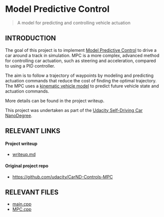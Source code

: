 # Model Predictive Control
> A model for predicting and controlling vehicle actuation

## INTRODUCTION
The goal of this project is to implement [Model Predictive Control](https://en.wikipedia.org/wiki/Model_predictive_control) to drive a car around a track in simulation. MPC is a more complex, advanced method for controlling car actuation, such as steering and acceleration, compared to using a PID controller.

The aim is to follow a trajectory of waypoints by modeling and predicting actuation commands that reduce the cost of finding the optimal trajectory. The MPC uses a [kinematic vehicle model](www.me.berkley.edu/~frborrel/pdfpub/IV_KinematicMPC_jason.pdf) to predict future vehicle state and actuation commands.

More details can be found in the project writeup.

This project was undertaken as part of the [Udacity Self-Driving Car NanoDegree](https://eu.udacity.com/course/self-driving-car-engineer-nanodegree--nd013).

## RELEVANT LINKS
#### Project writeup
* [writeup.md](writeup.md)

#### Original project repo
* https://github.com/udacity/CarND-Controls-MPC

## RELEVANT FILES
* [main.cpp](./src/main.cpp)
* [MPC.cpp](./src/MPC.cpp)
